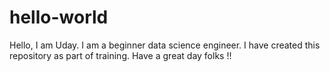 hello-world
===========

Hello, I am Uday. I am a beginner data science engineer. I have created this repository as part of training. Have a great day folks !!

